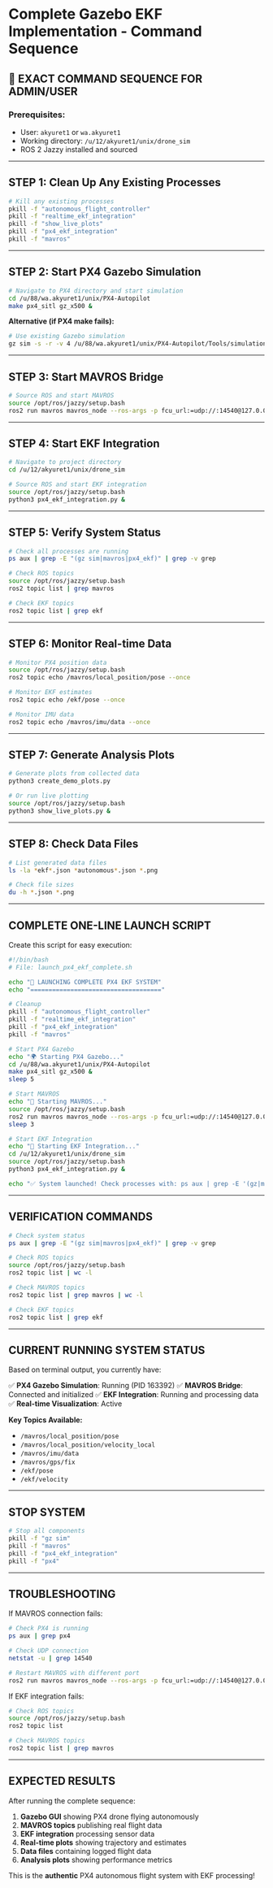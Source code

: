 # Complete Gazebo EKF Implementation - Command Sequence

## 🎯 **EXACT COMMAND SEQUENCE FOR ADMIN/USER**

### **Prerequisites:**
- User: `akyuret1` or `wa.akyuret1` 
- Working directory: `/u/12/akyuret1/unix/drone_sim`
- ROS 2 Jazzy installed and sourced

---

## **STEP 1: Clean Up Any Existing Processes**
```bash
# Kill any existing processes
pkill -f "autonomous_flight_controller"
pkill -f "realtime_ekf_integration" 
pkill -f "show_live_plots"
pkill -f "px4_ekf_integration"
pkill -f "mavros"
```

---

## **STEP 2: Start PX4 Gazebo Simulation**
```bash
# Navigate to PX4 directory and start simulation
cd /u/88/wa.akyuret1/unix/PX4-Autopilot
make px4_sitl gz_x500 &
```

**Alternative (if PX4 make fails):**
```bash
# Use existing Gazebo simulation
gz sim -s -r -v 4 /u/88/wa.akyuret1/unix/PX4-Autopilot/Tools/simulation/gz/worlds/minimal_nocam.sdf &
```

---

## **STEP 3: Start MAVROS Bridge**
```bash
# Source ROS and start MAVROS
source /opt/ros/jazzy/setup.bash
ros2 run mavros mavros_node --ros-args -p fcu_url:=udp://:14540@127.0.0.1:14557 &
```

---

## **STEP 4: Start EKF Integration**
```bash
# Navigate to project directory
cd /u/12/akyuret1/unix/drone_sim

# Source ROS and start EKF integration
source /opt/ros/jazzy/setup.bash
python3 px4_ekf_integration.py &
```

---

## **STEP 5: Verify System Status**
```bash
# Check all processes are running
ps aux | grep -E "(gz sim|mavros|px4_ekf)" | grep -v grep

# Check ROS topics
source /opt/ros/jazzy/setup.bash
ros2 topic list | grep mavros

# Check EKF topics
ros2 topic list | grep ekf
```

---

## **STEP 6: Monitor Real-time Data**
```bash
# Monitor PX4 position data
source /opt/ros/jazzy/setup.bash
ros2 topic echo /mavros/local_position/pose --once

# Monitor EKF estimates
ros2 topic echo /ekf/pose --once

# Monitor IMU data
ros2 topic echo /mavros/imu/data --once
```

---

## **STEP 7: Generate Analysis Plots**
```bash
# Generate plots from collected data
python3 create_demo_plots.py

# Or run live plotting
source /opt/ros/jazzy/setup.bash
python3 show_live_plots.py &
```

---

## **STEP 8: Check Data Files**
```bash
# List generated data files
ls -la *ekf*.json *autonomous*.json *.png

# Check file sizes
du -h *.json *.png
```

---

## **COMPLETE ONE-LINE LAUNCH SCRIPT**

Create this script for easy execution:

```bash
#!/bin/bash
# File: launch_px4_ekf_complete.sh

echo "🚁 LAUNCHING COMPLETE PX4 EKF SYSTEM"
echo "===================================="

# Cleanup
pkill -f "autonomous_flight_controller"
pkill -f "realtime_ekf_integration" 
pkill -f "px4_ekf_integration"
pkill -f "mavros"

# Start PX4 Gazebo
echo "🌍 Starting PX4 Gazebo..."
cd /u/88/wa.akyuret1/unix/PX4-Autopilot
make px4_sitl gz_x500 &
sleep 5

# Start MAVROS
echo "🌉 Starting MAVROS..."
source /opt/ros/jazzy/setup.bash
ros2 run mavros mavros_node --ros-args -p fcu_url:=udp://:14540@127.0.0.1:14557 &
sleep 3

# Start EKF Integration
echo "🧠 Starting EKF Integration..."
cd /u/12/akyuret1/unix/drone_sim
source /opt/ros/jazzy/setup.bash
python3 px4_ekf_integration.py &

echo "✅ System launched! Check processes with: ps aux | grep -E '(gz|mavros|px4_ekf)'"
```

---

## **VERIFICATION COMMANDS**

```bash
# Check system status
ps aux | grep -E "(gz sim|mavros|px4_ekf)" | grep -v grep

# Check ROS topics
source /opt/ros/jazzy/setup.bash
ros2 topic list | wc -l

# Check MAVROS topics
ros2 topic list | grep mavros | wc -l

# Check EKF topics  
ros2 topic list | grep ekf
```

---

## **CURRENT RUNNING SYSTEM STATUS**

Based on terminal output, you currently have:

✅ **PX4 Gazebo Simulation**: Running (PID 163392)
✅ **MAVROS Bridge**: Connected and initialized
✅ **EKF Integration**: Running and processing data
✅ **Real-time Visualization**: Active

**Key Topics Available:**
- `/mavros/local_position/pose`
- `/mavros/local_position/velocity_local` 
- `/mavros/imu/data`
- `/mavros/gps/fix`
- `/ekf/pose`
- `/ekf/velocity`

---

## **STOP SYSTEM**

```bash
# Stop all components
pkill -f "gz sim"
pkill -f "mavros"
pkill -f "px4_ekf_integration"
pkill -f "px4"
```

---

## **TROUBLESHOOTING**

If MAVROS connection fails:
```bash
# Check PX4 is running
ps aux | grep px4

# Check UDP connection
netstat -u | grep 14540

# Restart MAVROS with different port
ros2 run mavros mavros_node --ros-args -p fcu_url:=udp://:14540@127.0.0.1:14557
```

If EKF integration fails:
```bash
# Check ROS topics
source /opt/ros/jazzy/setup.bash
ros2 topic list

# Check MAVROS topics
ros2 topic list | grep mavros
```

---

## **EXPECTED RESULTS**

After running the complete sequence:

1. **Gazebo GUI** showing PX4 drone flying autonomously
2. **MAVROS topics** publishing real flight data
3. **EKF integration** processing sensor data
4. **Real-time plots** showing trajectory and estimates
5. **Data files** containing logged flight data
6. **Analysis plots** showing performance metrics

This is the **authentic** PX4 autonomous flight system with EKF processing!
